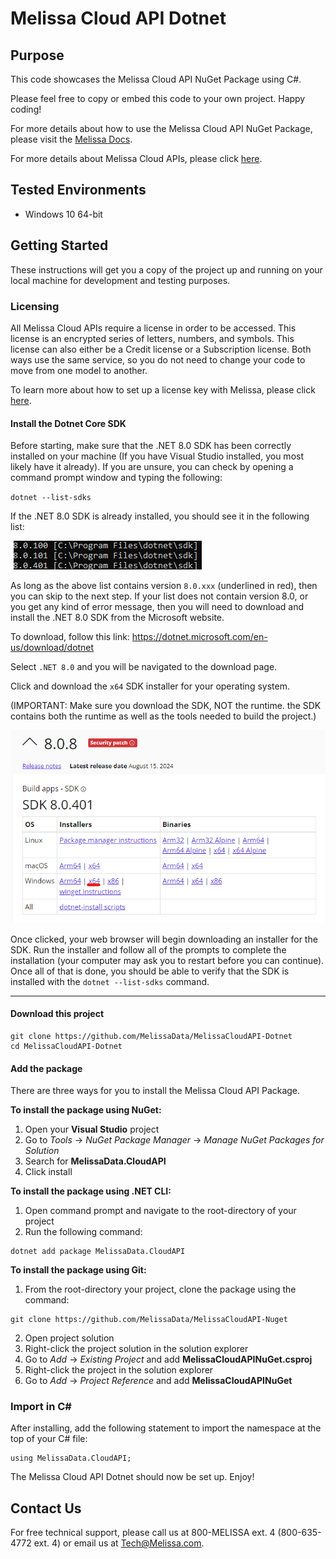 # Melissa Cloud API Dotnet

## Purpose
This code showcases the Melissa Cloud API NuGet Package using C#.

Please feel free to copy or embed this code to your own project. Happy coding!

For more details about how to use the Melissa Cloud API NuGet Package, please visit the [Melissa Docs](https://docs.melissa.com/cloud-api/cloud-api/cloud-api-packages-installation-guide.html).

For more details about Melissa Cloud APIs, please click [here](https://docs.melissa.com/cloud-api/cloud-api/cloud-api-index.html).

## Tested Environments
- Windows 10 64-bit

## Getting Started
These instructions will get you a copy of the project up and running on your local machine for development and testing purposes. 

### Licensing
All Melissa Cloud APIs require a license in order to be accessed. This license is an encrypted series of letters, numbers, and symbols. This license can also either be a Credit license or a Subscription license. Both ways use the same service, so you do not need to change your code to move from one model to another.

To learn more about how to set up a license key with Melissa, please click [here](https://docs.melissa.com/cloud-api/cloud-api/licensing.html).

#### Install the Dotnet Core SDK
Before starting, make sure that the .NET 8.0 SDK has been correctly installed on your machine (If you have Visual Studio installed, you most likely have it already). If you are unsure, you can check by opening a command prompt window and typing the following:

`dotnet --list-sdks`

If the .NET 8.0 SDK is already installed, you should see it in the following list:

![alt text](/screenshots/dotnet_output.png)

As long as the above list contains version `8.0.xxx` (underlined in red), then you can skip to the next step. If your list does not contain version 8.0, or you get any kind of error message, then you will need to download and install the .NET 8.0 SDK from the Microsoft website.

To download, follow this link: https://dotnet.microsoft.com/en-us/download/dotnet

Select `.NET 8.0` and you will be navigated to the download page.

Click and download the `x64` SDK installer for your operating system.

(IMPORTANT: Make sure you download the SDK, NOT the runtime. the SDK contains both the runtime as well as the tools needed to build the project.)

![alt text](/screenshots/net8.png)

Once clicked, your web browser will begin downloading an installer for the SDK. Run the installer and follow all of the prompts to complete the installation (your computer may ask you to restart before you can continue). Once all of that is done, you should be able to verify that the SDK is installed with the `dotnet --list-sdks` command.

----------------------------------------

#### Download this project
```
git clone https://github.com/MelissaData/MelissaCloudAPI-Dotnet
cd MelissaCloudAPI-Dotnet
```

#### Add the package
There are three ways for you to install the Melissa Cloud API Package.

**To install the package using NuGet:**

1. Open your **Visual Studio** project
2. Go to *Tools* → *NuGet Package Manager* → *Manage NuGet Packages for Solution*
3. Search for **MelissaData.CloudAPI**
4. Click install

**To install the package using .NET CLI:**

1. Open command prompt and navigate to the root-directory of your project
2. Run the following command:
```
dotnet add package MelissaData.CloudAPI
```

**To install the package using Git:**

1. From the root-directory your project, clone the package using the command:

```
git clone https://github.com/MelissaData/MelissaCloudAPI-Nuget
```

2. Open project solution
3. Right-click the project solution in the solution explorer
4. Go to *Add* → *Existing Project* and add **MelissaCloudAPINuGet.csproj**
5. Right-click the project in the solution explorer
6. Go to *Add* → *Project Reference* and add **MelissaCloudAPINuGet**

### Import in C#

After installing, add the following statement to import the namespace at the top of your C# file:

```
using MelissaData.CloudAPI;
```

The Melissa Cloud API Dotnet should now be set up. Enjoy!

## Contact Us
For free technical support, please call us at 800-MELISSA ext. 4 (800-635-4772 ext. 4) or email us at Tech@Melissa.com.

